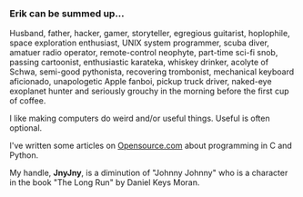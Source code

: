 ### Erik can be summed up... 

Husband, father, hacker, gamer, storyteller, egregious guitarist,
hoplophile, space exploration enthusiast, UNIX system programmer, scuba
diver, amatuer radio operator, remote-control neophyte, part-time
sci-fi snob, passing cartoonist, enthusiastic karateka, whiskey
drinker, acolyte of Schwa, semi-good pythonista, recovering
trombonist, mechanical keyboard aficionado, unapologetic Apple fanboi,
pickup truck driver, naked-eye exoplanet hunter and seriously grouchy
in the morning before the first cup of coffee.

I like making computers do weird and/or useful things. Useful is often optional.

I've written some articles on [Opensource.com][1] about programming in C and Python.

My handle, **JnyJny**, is a diminution of "Johnny Johnny" who is a character in the book "The Long Run" by Daniel Keys Moran.

<!-- ![GitHub Stats][2] -->

<!-- End Notes -->
[1]: https://opensource.com/user_articles/286636/286636
[2]: https://github-readme-stats.vercel.app/api?username=jnyjny&count_private=true&show_icons=true&hide_title=true&include_all_commits=true&hide_border=true
